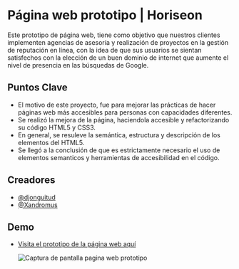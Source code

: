 # Página web prototipo | Horiseon

Este prototipo de página web, tiene como objetivo que nuestros clientes implementen agencias de asesoría y realización de proyectos
en la gestión de reputación en línea, con la idea de que sus usuarios se sientan satisfechos con la elección de un buen dominio de internet
que aumente el nivel de presencia en las búsquedas de Google.

## Puntos Clave

- El motivo de este proyecto, fue para mejorar las prácticas de hacer páginas web más accesibles para personas con capacidades diferentes.
- Se realizó la mejora de la página, haciendola accesible y refactorizando su código HTML5 y CSS3.
- En general, se resuleve la semántica, estructura y descripción de los elementos del HTML5.
- Se llegó a la conclusión de que es estrictamente necesario el uso de elementos semanticos y herramientas de accesibilidad en el código.

## Creadores

- [@djonguitud](https://github.com/djonguitud)
- [@Xandromus](https://github.com/Xandromus)

## Demo

- [Visita el prototipo de la página web aquí](https://djonguitud.github.io/horiseon-demo/)

  <img src="./docs/assets/images/demo-screenshot.png" alt="Captura de pantalla pagina web prototipo">
